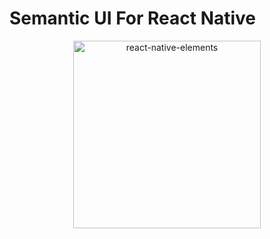 # Semantic UI For React Native

<p align="center">
  <img alt="react-native-elements" src="https://ibb.co/ZNSgj0M" width="300">
</p>
